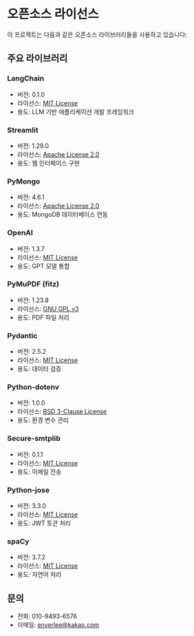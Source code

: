 # 오픈소스 라이선스

이 프로젝트는 다음과 같은 오픈소스 라이브러리들을 사용하고 있습니다:

## 주요 라이브러리

### LangChain
- 버전: 0.1.0
- 라이선스: [MIT License](https://github.com/langchain-ai/langchain/blob/master/LICENSE)
- 용도: LLM 기반 애플리케이션 개발 프레임워크

### Streamlit
- 버전: 1.29.0
- 라이선스: [Apache License 2.0](https://github.com/streamlit/streamlit/blob/develop/LICENSE)
- 용도: 웹 인터페이스 구현

### PyMongo
- 버전: 4.6.1
- 라이선스: [Apache License 2.0](https://github.com/mongodb/mongo-python-driver/blob/master/LICENSE)
- 용도: MongoDB 데이터베이스 연동

### OpenAI
- 버전: 1.3.7
- 라이선스: [MIT License](https://github.com/openai/openai-python/blob/main/LICENSE)
- 용도: GPT 모델 통합

### PyMuPDF (fitz)
- 버전: 1.23.8
- 라이선스: [GNU GPL v3](https://github.com/pymupdf/PyMuPDF/blob/master/COPYING)
- 용도: PDF 파일 처리

### Pydantic
- 버전: 2.5.2
- 라이선스: [MIT License](https://github.com/pydantic/pydantic/blob/main/LICENSE)
- 용도: 데이터 검증

### Python-dotenv
- 버전: 1.0.0
- 라이선스: [BSD 3-Clause License](https://github.com/theskumar/python-dotenv/blob/main/LICENSE)
- 용도: 환경 변수 관리

### Secure-smtplib
- 버전: 0.1.1
- 라이선스: [MIT License](https://pypi.org/project/secure-smtplib/)
- 용도: 이메일 전송

### Python-jose
- 버전: 3.3.0
- 라이선스: [MIT License](https://github.com/mpdavis/python-jose/blob/master/LICENSE)
- 용도: JWT 토큰 처리

### spaCy
- 버전: 3.7.2
- 라이선스: [MIT License](https://github.com/explosion/spaCy/blob/master/LICENSE)
- 용도: 자연어 처리

## 문의
- 전화: 010-9493-6576
- 이메일: enverlee@kakao.com
